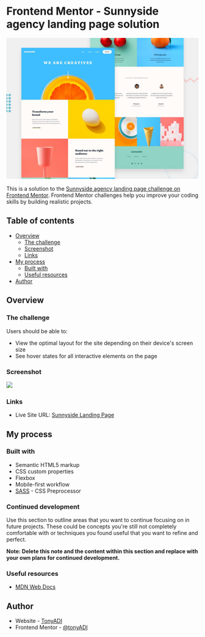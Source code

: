 # Frontend Mentor - Sunnyside agency landing page solution

![Design preview for the Order summary card coding challenge](./design/desktop-preview.jpg)

This is a solution to the [Sunnyside agency landing page challenge on Frontend Mentor](https://www.frontendmentor.io/challenges/sunnyside-agency-landing-page-7yVs3B6ef). Frontend Mentor challenges help you improve your coding skills by building realistic projects.

## Table of contents

- [Overview](#overview)
  - [The challenge](#the-challenge)
  - [Screenshot](#screenshot)
  - [Links](#links)
- [My process](#my-process)
  - [Built with](#built-with)
  - [Useful resources](#useful-resources)
- [Author](#author)

## Overview

### The challenge

Users should be able to:

- View the optimal layout for the site depending on their device's screen size
- See hover states for all interactive elements on the page

### Screenshot

![](./screenshot.jpg)

### Links

- Live Site URL: [Sunnyside Landing Page](https://tonyadi.com/apps/sunnyside-landing)

## My process

### Built with

- Semantic HTML5 markup
- CSS custom properties
- Flexbox
- Mobile-first workflow
- [SASS](https://sass-lang.com/guide) - CSS Preprocessor


### Continued development

Use this section to outline areas that you want to continue focusing on in future projects. These could be concepts you're still not completely comfortable with or techniques you found useful that you want to refine and perfect.

**Note: Delete this note and the content within this section and replace with your own plans for continued development.**

### Useful resources

- [MDN Web Docs](https://developer.mozilla.org/en-US/docs/Web/CSS)

## Author

- Website - [TonyADI](https://www.tonyadi.com)
- Frontend Mentor - [@tonyADI](https://www.frontendmentor.io/profile/TonyADI)
